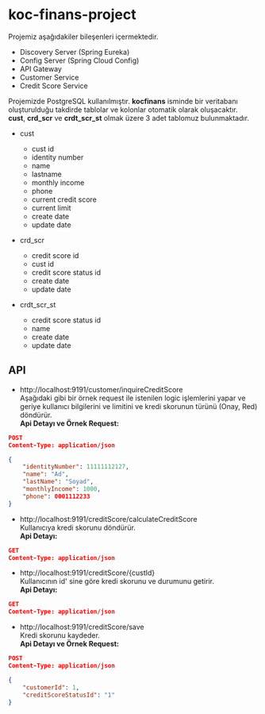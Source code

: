 # koc-finans-project
Projemiz aşağıdakiler bileşenleri içermektedir.<br>
- Discovery Server (Spring Eureka) 
- Config Server (Spring Cloud Config) 
- API Gateway
- Customer Service
- Credit Score Service

Projemizde PostgreSQL kullanılmıştır. **kocfinans** isminde bir veritabanı oluşturulduğu takdirde tablolar ve kolonlar otomatik olarak oluşacaktır. <br>
**cust**, **crd_scr** ve **crdt_scr_st** olmak üzere 3 adet tablomuz bulunmaktadır. <br>
- cust
  * cust id
  * identity number
  * name
  * lastname
  * monthly income
  * phone
  * current credit score
  * current limit
  * create date
  * update date
  
- crd_scr
  * credit score id
  * cust id
  * credit score status id
  * create date
  * update date
  
- crdt_scr_st
  * credit score status id
  * name
  * create date
  * update date

## API
- http://localhost:9191/customer/inquireCreditScore <br>
Aşağıdaki gibi bir örnek request ile istenilen logic işlemlerini yapar ve geriye kullanıcı bilgilerini ve limitini ve kredi skorunun türünü (Onay, Red) döndürür. <br>
**Api Detayı ve Örnek Request:**
```json
POST 
Content-Type: application/json

{
    "identityNumber": 11111112127,
    "name": "Ad",
    "lastName": "Soyad",
    "monthlyIncome": 1000,
    "phone": 0001112233
}
```
- http://localhost:9191/creditScore/calculateCreditScore <br>
Kullanıcıya kredi skorunu döndürür. <br>
**Api Detayı:**
```json
GET 
Content-Type: application/json
```  
- http://localhost:9191/creditScore/{custId} <br>
Kullanıcının id' sine göre kredi skorunu ve durumunu getirir. <br>
**Api Detayı:**
```json
GET 
Content-Type: application/json
```  
- http://localhost:9191/creditScore/save <br>
Kredi skorunu kaydeder. <br>
**Api Detayı ve Örnek Request:**
```json
POST 
Content-Type: application/json

{
    "customerId": 1,
    "creditScoreStatusId": "1"
}
```

